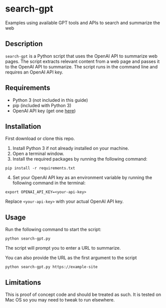 # search-gpt
Examples using available GPT tools and APIs to search and summarize the web


## Description

`search-gpt` is a Python script that uses the OpenAI API to summarize web pages. The script extracts relevant content from a web page and passes it to the OpenAI API to summarize. The script runs in the command line and requires an OpenAI API key.

## Requirements

- Python 3 (not included in this guide)
- pip (included with Python 3)
- OpenAI API key (get one [here](https://beta.openai.com/signup/))

## Installation
First download or clone this repo.

1. Install Python 3 if not already installed on your machine.
2. Open a terminal window.
3. Install the required packages by running the following command:

```
pip install -r requirements.txt
```

4. Set your OpenAI API key as an environment variable by running the following command in the terminal:

```
export OPENAI_API_KEY=<your-api-key>
```

   Replace `<your-api-key>` with your actual OpenAI API key.

## Usage

Run the following command to start the script:

```
python search-gpt.py
```

The script will prompt you to enter a URL to summarize.

You can also provide the URL as the first argument to the script

```
python search-gpt.py https://example-site
```


## Limitations
This is proof of concept code and should be treated as such.  It is tested on Mac OS so you may need to tweak to run elsewhere.
